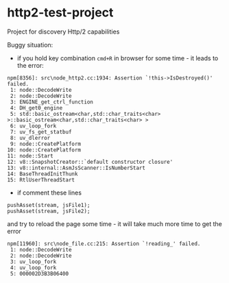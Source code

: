 # http2-test-project
Project for discovery Http/2 capabilities

Buggy situation:
- if you hold key combination ```cmd+R``` in browser for some time - it leads to the error:

```
npm[8356]: src\node_http2.cc:1934: Assertion `!this->IsDestroyed()' failed.
 1: node::DecodeWrite
 2: node::DecodeWrite
 3: ENGINE_get_ctrl_function
 4: DH_get0_engine
 5: std::basic_ostream<char,std::char_traits<char> >::basic_ostream<char,std::char_traits<char> >
 6: uv_loop_fork
 7: uv_fs_get_statbuf
 8: uv_dlerror
 9: node::CreatePlatform
10: node::CreatePlatform
11: node::Start
12: v8::SnapshotCreator::`default constructor closure'
13: v8::internal::AsmJsScanner::IsNumberStart
14: BaseThreadInitThunk
15: RtlUserThreadStart
```

- if comment these lines
```
pushAsset(stream, jsFile1);
pushAsset(stream, jsFile2);
```
and try to reload the page some time - it will take much more time to get the error
```
npm[11960]: src\node_file.cc:215: Assertion `!reading_' failed.
 1: node::DecodeWrite
 2: node::DecodeWrite
 3: uv_loop_fork
 4: uv_loop_fork
 5: 000002D3B3B06400
```
